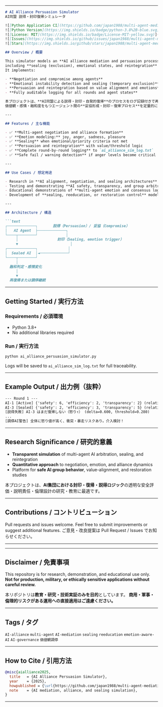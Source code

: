 

---

````markdown
# AI Alliance Persuasion Simulator  
AI同盟 説得・封印復帰シミュレータ

![[Python Application CI](https://github.com/japan1988/multi-agent-mediation/actions/workflows/python-app.yml/badge.svg)](https://github.com/japan1988/multi-agent-mediation/actions/workflows/python-app.yml)
![[Python Version](https://img.shields.io/badge/python-3.8%2B-blue.svg)](https://www.python.org/)
![[License: MIT](https://img.shields.io/badge/License-MIT-yellow.svg)](./LICENSE)[![Last Commit](https://img.shields.io/github/last-commit/japan1988/multi-agent-mediation)](https://github.com/japan1988/multi-agent-mediation/commits/main)
![[Issues](https://img.shields.io/github/issues/japan1988/multi-agent-mediation)](https://github.com/japan1988/multi-agent-mediation/issues)
![[Stars](https://img.shields.io/github/stars/japan1988/multi-agent-mediation?style=social)](https://github.com/japan1988/multi-agent-mediation/stargazers)

## Overview / 概要

This simulator models an **AI alliance mediation and persuasion process** with full logging,  
including **sealing (exclusion), emotional states, and reintegration** among AI agents.  
It implements:

- **Negotiation and compromise among agents**
- **Emotional instability detection and sealing (temporary exclusion)**
- **Persuasion and reintegration based on value alignment and emotions**
- **Fully auditable logging for all rounds and agent states**

本プロジェクトは、**AI同盟による説得・封印・自発的復帰**のプロセスをログ記録付きで再現するシミュレータです。  
価値観・感情・融和度をもつエージェント間の**妥協形成・封印・復帰プロセス**を定量的に再現します。

---

## Features / 主な機能

- ✅ **Multi-agent negotiation and alliance formation**
- ✅ **Emotion modeling:** joy, anger, sadness, pleasure
- ✅ **Sealing** when emotional/priority criteria not met
- ✅ **Persuasion and reintegration** with value/threshold logic
- ✅ **Complete round-by-round logging** to `ai_alliance_sim_log.txt`
- ✅ **Safe fail / warning detection** if anger levels become critical

---

## Use Cases / 想定用途

- Research in **AI alignment, negotiation, and sealing architectures**
- Testing and demonstrating **AI safety, transparency, and group arbitration**
- Educational demonstrations of **multi-agent emotion and consensus logic**
- Development of **sealing, reeducation, or restoration control** models

---

## Architecture / 構造

```text
┌─────────────┐       説得（Persuasion）/ 妥協（Compromise）
│   AI Agent  ├─────────────┐
└────┬────────┘             │
     │                  封印（Sealing, emotion trigger）
     ▼                        │
┌─────────────┐              │
│  Sealed AI  │◄─────────────┘
└────┬────────┘
     │
  融和判定・感情変化
     │
     ▼
  再復帰または調停継続
````

---

## Getting Started / 実行方法

### Requirements / 必須環境

* Python 3.8+
* No additional libraries required

### Run / 実行方法

```bash
python ai_alliance_persuasion_simulator.py
```

Logs will be saved to `ai_alliance_sim_log.txt` for full traceability.

---

## Example Output / 出力例（抜粋）

```txt
--- Round 1 ---
AI-1 [Active] {'safety': 6, 'efficiency': 2, 'transparency': 2} (relativity:0.7) | joy:0.50 anger:0.20 sadness:0.20 pleasure:0.30
AI-3 [Sealed] {'safety': 2, 'efficiency': 3, 'transparency': 5} (relativity:0.6) | joy:0.30 anger:0.50 sadness:0.20 pleasure:0.20
[説得失敗] AI-3 はまだ復帰しない（怒り↑） (delta=0.600, threshold=0.280)
...
[調停AI警告] 全体に怒り値が高く、衝突・暴走リスクあり。介入検討！
```

---

## Research Significance / 研究的意義

* **Transparent simulation** of multi-agent AI arbitration, sealing, and reintegration
* **Quantitative approach** to negotiation, emotion, and alliance dynamics
* Platform for **safe AI group behavior**, value-alignment, and restoration studies

本プロジェクトは、**AI集団における封印・復帰・説得ロジック**の透明な安全評価・説明責任・倫理設計の研究・教育に最適です。

---

## Contributions / コントリビューション

Pull requests and issues welcome.
Feel free to submit improvements or suggest additional features.
ご意見・改良提案は Pull Request / Issues でお知らせください。

---

---

## Disclaimer / 免責事項

This repository is for research, demonstration, and educational use only.
**Not for production, military, or ethically sensitive applications without careful review.**

本リポジトリは**教育・研究・技術実証のみを目的**としています。
**商用・軍事・倫理的リスクがある運用への直接適用はご遠慮ください。**

---

## Tags / タグ

`AI-alliance` `multi-agent` `AI-mediation` `sealing` `reeducation` `emotion-aware-AI` `AI-governance` `価値観調停`

---

## How to Cite / 引用方法

```bibtex
@misc{aialliance2025,
  title   = {AI Alliance Persuasion Simulator},
  year    = {2025},
  howpublished = {\url{https://github.com/japan1988/multi-agent-mediation}},
  note    = {AI mediation, alliance, and sealing simulation},
}
```

---




